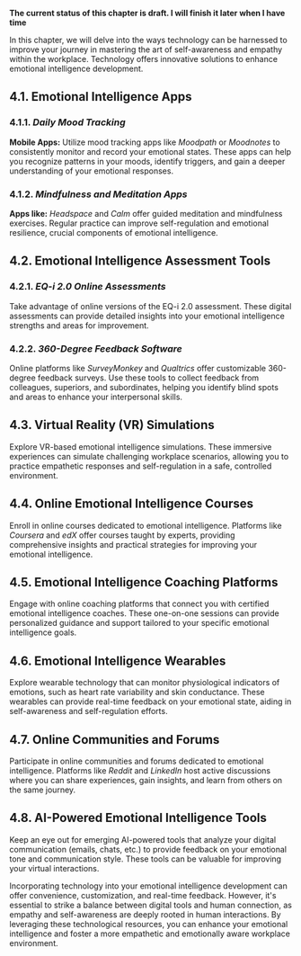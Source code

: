 **The current status of this chapter is draft. I will finish it later when I have time**

In this chapter, we will delve into the ways technology can be harnessed to improve your journey in mastering the art of self-awareness and empathy within the workplace. Technology offers innovative solutions to enhance emotional intelligence development.

4.1. **Emotional Intelligence Apps**
------------------------------------

### 4.1.1. *Daily Mood Tracking*

**Mobile Apps:** Utilize mood tracking apps like *Moodpath* or *Moodnotes* to consistently monitor and record your emotional states. These apps can help you recognize patterns in your moods, identify triggers, and gain a deeper understanding of your emotional responses.

### 4.1.2. *Mindfulness and Meditation Apps*

**Apps like:** *Headspace* and *Calm* offer guided meditation and mindfulness exercises. Regular practice can improve self-regulation and emotional resilience, crucial components of emotional intelligence.

4.2. **Emotional Intelligence Assessment Tools**
------------------------------------------------

### 4.2.1. *EQ-i 2.0 Online Assessments*

Take advantage of online versions of the EQ-i 2.0 assessment. These digital assessments can provide detailed insights into your emotional intelligence strengths and areas for improvement.

### 4.2.2. *360-Degree Feedback Software*

Online platforms like *SurveyMonkey* and *Qualtrics* offer customizable 360-degree feedback surveys. Use these tools to collect feedback from colleagues, superiors, and subordinates, helping you identify blind spots and areas to enhance your interpersonal skills.

4.3. **Virtual Reality (VR) Simulations**
-----------------------------------------

Explore VR-based emotional intelligence simulations. These immersive experiences can simulate challenging workplace scenarios, allowing you to practice empathetic responses and self-regulation in a safe, controlled environment.

4.4. **Online Emotional Intelligence Courses**
----------------------------------------------

Enroll in online courses dedicated to emotional intelligence. Platforms like *Coursera* and *edX* offer courses taught by experts, providing comprehensive insights and practical strategies for improving your emotional intelligence.

4.5. **Emotional Intelligence Coaching Platforms**
--------------------------------------------------

Engage with online coaching platforms that connect you with certified emotional intelligence coaches. These one-on-one sessions can provide personalized guidance and support tailored to your specific emotional intelligence goals.

4.6. **Emotional Intelligence Wearables**
-----------------------------------------

Explore wearable technology that can monitor physiological indicators of emotions, such as heart rate variability and skin conductance. These wearables can provide real-time feedback on your emotional state, aiding in self-awareness and self-regulation efforts.

4.7. **Online Communities and Forums**
--------------------------------------

Participate in online communities and forums dedicated to emotional intelligence. Platforms like *Reddit* and *LinkedIn* host active discussions where you can share experiences, gain insights, and learn from others on the same journey.

4.8. **AI-Powered Emotional Intelligence Tools**
------------------------------------------------

Keep an eye out for emerging AI-powered tools that analyze your digital communication (emails, chats, etc.) to provide feedback on your emotional tone and communication style. These tools can be valuable for improving your virtual interactions.

Incorporating technology into your emotional intelligence development can offer convenience, customization, and real-time feedback. However, it's essential to strike a balance between digital tools and human connection, as empathy and self-awareness are deeply rooted in human interactions. By leveraging these technological resources, you can enhance your emotional intelligence and foster a more empathetic and emotionally aware workplace environment.
